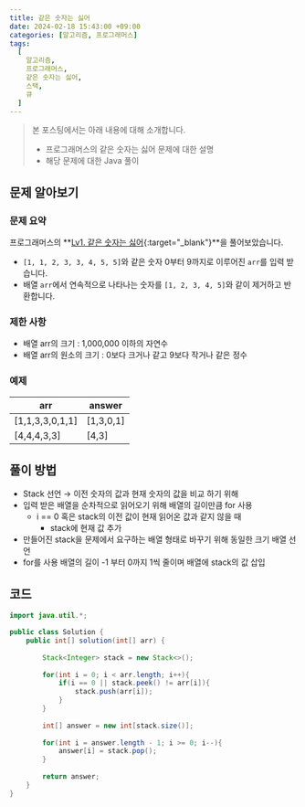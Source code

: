 ```yaml
---
title: 같은 숫자는 싫어
date: 2024-02-18 15:43:00 +09:00
categories: [알고리즘, 프로그래머스]
tags:
  [
    알고리즘,
    프로그래머스,
    같은 숫자는 싫어,
    스택,
    큐
  ]
---
```


> 본 포스팅에서는 아래 내용에 대해 소개합니다.
> - 프로그래머스의 같은 숫자는 싫어 문제에 대한 설명
> - 해당 문제에 대한 Java 풀이 

## 문제 알아보기

### 문제 요약

프로그래머스의 **[Lv1. 같은 숫자는 싫어](https://school.programmers.co.kr/learn/courses/30/lessons/12906){:target="_blank"}**을 풀어보았습니다.
- `[1, 1, 2, 3, 3, 4, 5, 5]`와 같은 숫자 0부터 9까지로 이루어진 `arr`를 입력 받습니다.
- 배열 `arr`에서 연속적으로 나타나는 숫자를 `[1, 2, 3, 4, 5]`와 같이 제거하고 반환합니다. 

### 제한 사항

-   배열 arr의 크기 : 1,000,000 이하의 자연수
-   배열 arr의 원소의 크기 : 0보다 크거나 같고 9보다 작거나 같은 정수

### 예제

| arr | answer |
|---|---|
| [1,1,3,3,0,1,1]	 | [1,3,0,1] |
| [4,4,4,3,3] | [4,3] |

## 풀이 방법

- Stack 선언 → 이전 숫자의 값과 현재 숫자의 값을 비교 하기 위해
- 입력 받은 배열을 순차적으로 읽어오기 위해 배열의 길이만큼 for 사용
    - i == 0 혹은 stack의 이전 값이 현재 읽어온 값과 같지 않을 때
        - stack에 현재 값 추가
- 만들어진 stack을 문제에서 요구하는 배열 형태로 바꾸기 위해 동일한 크기 배열 선언
- for를 사용 배열의 길이 -1 부터 0까지 1씩 줄이며 배열에 stack의 값 삽입

## 코드

```java
import java.util.*;

public class Solution {
    public int[] solution(int[] arr) {
        
        Stack<Integer> stack = new Stack<>();
        
        for(int i = 0; i < arr.length; i++){
            if(i == 0 || stack.peek() != arr[i]){
                stack.push(arr[i]);
            }
        }
        
        int[] answer = new int[stack.size()]; 
        
        for(int i = answer.length - 1; i >= 0; i--){
            answer[i] = stack.pop();
        }
        
        return answer;
    }
}
```
